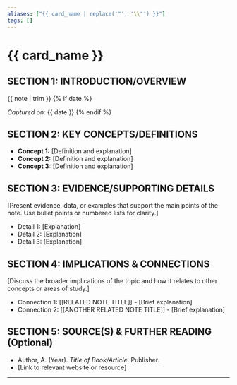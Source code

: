 ```yaml
---
aliases: ["{{ card_name | replace('"', '\\"') }}"]
tags: []
---
```


# {{ card_name }}

## SECTION 1: INTRODUCTION/OVERVIEW

{{ note | trim }}
{% if date %}

*Captured on:* {{ date }}
{% endif %}

## SECTION 2: KEY CONCEPTS/DEFINITIONS

*   **Concept 1:** [Definition and explanation]
*   **Concept 2:** [Definition and explanation]
*   **Concept 3:** [Definition and explanation]

## SECTION 3: EVIDENCE/SUPPORTING DETAILS

[Present evidence, data, or examples that support the main points of the note. Use bullet points or numbered lists for clarity.]

*   Detail 1: [Explanation]
*   Detail 2: [Explanation]
*   Detail 3: [Explanation]

## SECTION 4: IMPLICATIONS & CONNECTIONS

[Discuss the broader implications of the topic and how it relates to other concepts or areas of study.]

*   Connection 1: [[RELATED NOTE TITLE]] - [Brief explanation]
*   Connection 2: [[ANOTHER RELATED NOTE TITLE]] - [Brief explanation]

## SECTION 5: SOURCE(S) & FURTHER READING (Optional)

*   Author, A. (Year). *Title of Book/Article*. Publisher.
*   [Link to relevant website or resource]

---
